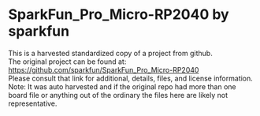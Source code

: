 
# SparkFun_Pro_Micro-RP2040 by sparkfun  
This is a harvested standardized copy of a project from github.  
The original project can be found at:  
https://github.com/sparkfun/SparkFun_Pro_Micro-RP2040  
Please consult that link for additional, details, files, and license information.  
Note: It was auto harvested and if the original repo had more than one board file or anything out of the ordinary the files here are likely not representative.  
    